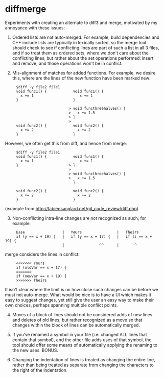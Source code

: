 # diffmerge
Experiments with creating an alternate to diff3 and merge, motivated
by my annoyance with these issues:

1) Ordered lists are not auto-merged. For example, build dependencies 
   and C++ include lists are typically in lexically sorted,
   so the merge tool should check to see if conflicting lines are
   part of such a list in all 3 files, and if so treat them as
   ordered sets, where
   we don't care about the conflicting lines, but rather about the
   set operations performed: insert and remove; and those operations
   won't be in conflict.

2) Mis-alignment of matches for added functions. For example, we  desire
   this, where are the lines of the new function have been marked new:
```
     $diff -y file2 file1
     void func1() {            void func1() {
       x += 1                     x += 1
     }                         }

                             > void functhreehalves() {
                             >   x += 1.5
                             > }
                             >
     void func2() {            void func2() {
       x += 2                    x += 2
     }                         }
```
   However, we often get this from diff, and hence from merge:
```
     $diff -y file2 file1
     void func1() {            void func1() {
       x += 1                     x += 1
     }                       > }
                             >
                             > void functhreehalves() {
                             >   x += 1.5
                               }

     void func2() {            void func2() {
       x += 2                    x += 2
     }                         }
```
   (example from http://fabiensanglard.net/git_code_review/diff.php).

3) Non-conflicting intra-line changes are not recognized as such; for example:
```
     Base                 |   Yours                |   Theirs
     if (y == x + 19) {   |   if (y == x + 17) {   |   if (z == x + 19) {
                          |                ^^      |       ^
```
   merge considers the lines in conflict:
```
     <<<<<<< Yours
     if (oldVar == x + 17) {
     =======
     if (newVar == x + 19) {
     >>>>>>> Theirs
```
   It isn't clear where the limit is on how close such changes can be before
   we must not auto-merge. What would be nice is to have a UI which makes it
   easy to suggest changes, yet still give the user an easy way to make their
   own choices, perhaps spanning multiple conflict points.

4) Moves of a block of lines should not be considered adds of new lines and
   deletes of old lines, but rather recognized as a move so that changes
   within the block of lines can be automatically merged.

5) If you've renamed a symbol in your file (i.e. changed ALL lines that
   contain that symbol), and the other file adds uses of that symbol,
   the tool should offer some means of automatically applying the renaming
   to the new uses.  BONUS.

6) Changing the indentation of lines is treated as changing the entire line,
   rather than being treated as separate from changing the characters to the
   right of the indentation.
